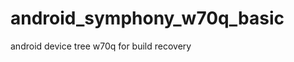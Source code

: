 android_symphony_w70q_basic
===========================
android device tree w70q for build recovery

